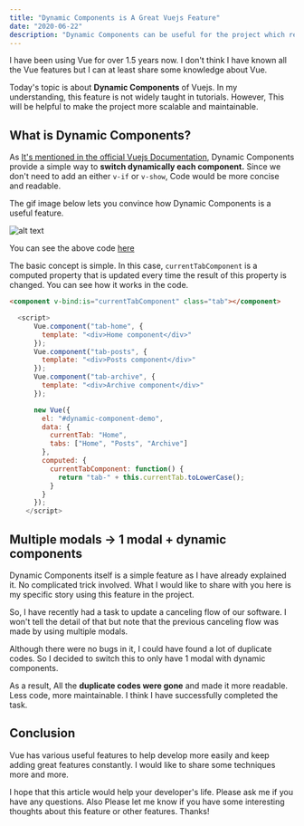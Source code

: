 ```yaml
---
title: "Dynamic Components is A Great Vuejs Feature"
date: "2020-06-22"
description: "Dynamic Components can be useful for the project which requires multiple modals or tabs."
---
```


I have been using Vue for over 1.5 years now. I don't think I have known all the Vue features but I can at least share some knowledge about Vue.

Today's topic is about **Dynamic Components** of Vuejs. In my understanding, this feature is not widely taught in tutorials. However, This will be helpful to make the project more scalable and maintainable.

## What is Dynamic Components?

As [It's mentioned in the official Vuejs Documentation](https://vuejs.org/v2/guide/components.html#Dynamic-Components), Dynamic Components provide a simple way to **switch dynamically each component.** Since we don't need to add an either `v-if` or `v-show`, Code would be more concise and readable.

The gif image below lets you convince how Dynamic Components is a useful feature.

![alt text](https://i.gyazo.com/ac855e42cb30f5daea4ced8625a87624.gif "Dynamic Components tabs")

You can see the above code [here](https://vuejs.org/v2/guide/components.html#Dynamic-Components)

The basic concept is simple. In this case, `currentTabComponent` is a computed property that is updated every time the result of this property is changed. You can see how it works in the code.

```html
<component v-bind:is="currentTabComponent" class="tab"></component>
```

```javascript
  <script>
      Vue.component("tab-home", {
        template: "<div>Home component</div>"
      });
      Vue.component("tab-posts", {
        template: "<div>Posts component</div>"
      });
      Vue.component("tab-archive", {
        template: "<div>Archive component</div>"
      });

      new Vue({
        el: "#dynamic-component-demo",
        data: {
          currentTab: "Home",
          tabs: ["Home", "Posts", "Archive"]
        },
        computed: {
          currentTabComponent: function() {
            return "tab-" + this.currentTab.toLowerCase();
          }
        }
      });
    </script>
```

## Multiple modals -> 1 modal + dynamic components

Dynamic Components itself is a simple feature as I have already explained it. No complicated trick involved. What I would like to share with you here is my specific story using this feature in the project.

So, I have recently had a task to update a canceling flow of our software. I won't tell the detail of that but note that the previous canceling flow was made by using multiple modals.

Although there were no bugs in it, I could have found a lot of duplicate codes. So I decided to switch this to only have 1 modal with dynamic components.

As a result, All the **duplicate codes were gone** and made it more readable. Less code, more maintainable. I think I have successfully completed the task.

## Conclusion

Vue has various useful features to help develop more easily and keep adding great features constantly. I would like to share some techniques more and more.

I hope that this article would help your developer's life. Please ask me if you have any questions. Also Please let me know if you have some interesting thoughts about this feature or other features. Thanks!
